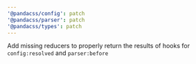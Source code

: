 ```yaml
---
'@pandacss/config': patch
'@pandacss/parser': patch
'@pandacss/types': patch
---
```


Add missing reducers to properly return the results of hooks for `config:resolved` and `parser:before`
